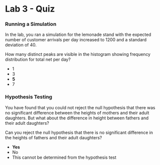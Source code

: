 # Lab 3 - Quiz

### Running a Simulation

In the lab, you ran a simulation for the lemonade stand with the expected number of customer arrivals per day increased to 1200 and a standard deviation of 40.

How many distinct peaks are visible in the histogram showing frequency distribution for total net per day?

- 1
- 3
- **5**
- 7

### Hypothesis Testing

You have found that you could not reject the null hypothesis that there was no significant difference between the heights of mothers and their adult daughters. But what about the difference in height between fathers and their adult daughters?

Can you reject the null hypothesis that there is no significant difference in the heights of fathers and their adult daughters?

- **Yes**
- No
- This cannot be determined from the hypothesis test